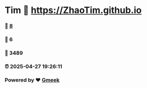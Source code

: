 # Tim :link: https://ZhaoTim.github.io 
### :page_facing_up: [8](https://ZhaoTim.github.io/tag.html) 
### :speech_balloon: 6 
### :hibiscus: 3489 
### :alarm_clock: 2025-04-27 19:26:11 
### Powered by :heart: [Gmeek](https://github.com/Meekdai/Gmeek)
